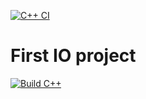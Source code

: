 [![C++ CI](https://github.com/ChicoState/FirstIO/actions/workflows/actions.yml/badge.svg)](https://github.com/ChicoState/FirstIO/actions/workflows/actions.yml)

# First IO project
[![Build C++](https://github.com/mbridgnell/430Ex6/actions/workflows/actions.yml/badge.svg)](https://github.com/mbridgnell/430Ex6/actions/workflows/actions.yml)
